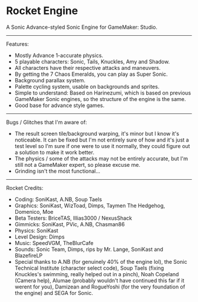 # Rocket Engine
A Sonic Advance-styled Sonic Engine for GameMaker: Studio.

_________________________________________________________
Features:
- Mostly Advance 1-accurate physics.
- 5 playable characters: Sonic, Tails, Knuckles, Amy and Shadow.
- All characters have their respective attacks and maneuvers.
- By getting the 7 Chaos Emeralds, you can play as Super Sonic.
- Background parallax system.
- Palette cycling system, usable on backgrounds and sprites.
- Simple to understand: Based on Harinezumi, which is based on previous GameMaker Sonic engines, so the structure of the engine is the same.
- Good base for advance style games.
_________________________________________________________
Bugs / Glitches that I'm aware of:
- The result screen tile/background warping, it's minor but I know it's noticeable. It can be fixed but I'm not entirely sure of how and it's just a test level so I'm sure if one were to use it normally, they could figure out a solution to make it work better.
- The physics / some of the attacks may not be entirely accurate, but I'm still not a GameMaker expert, so please excuse me.
- Grinding isn't the most functional...
_________________________________________________________
Rocket Credits:
- Coding: SoniKast, A.NB, Soup Taels
- Graphics: SoniKast, WizToad, Dimps, Taymen The Hedgehog, Domenico, Moe
- Beta Testers: BriceTAS, Illias3000 / NexusShack
- Gimmicks: SoniKast, PVic, A.NB, Chasman86
- Physics: SoniKast
- Level Design: Dimps
- Music: SpeedVGM, TheBlurCafe
- Sounds: Sonic Team, Dimps, rips by Mr. Lange, SoniKast and BlazefireLP
- Special thanks to A.NB (for genuinely 40% of the engine lol), the Sonic Technical Institute (character select code), Soup Taels (fixing Knuckles's swimming, really helped out in a pinch), Noah Copeland (Camera help), Alumae (probably wouldn't have continued this far if it werent for you), Damizean and RogueYoshi (for the very foundation of the engine) and SEGA for Sonic.
